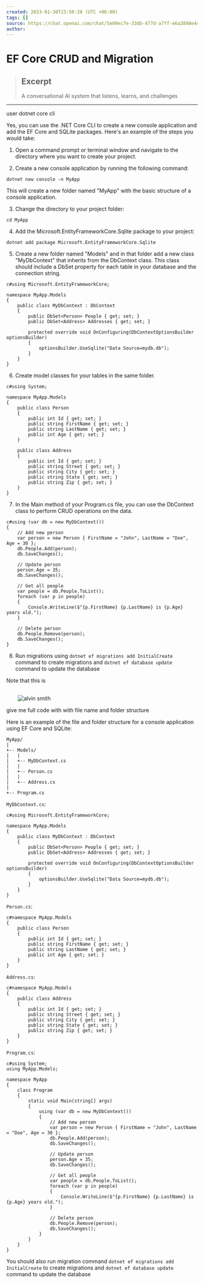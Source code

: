 ```yaml
---
created: 2023-01-30T23:50:20 (UTC +06:00)
tags: []
source: https://chat.openai.com/chat/5e09ec7e-33db-477d-a7ff-e6a2898e4c8f
author: 
---
```


# EF Core CRUD and Migration

> ## Excerpt
> A conversational AI system that listens, learns, and challenges

---
user dotnet core cli

Yes, you can use the .NET Core CLI to create a new console application and add the EF Core and SQLite packages. Here's an example of the steps you would take:

1.  Open a command prompt or terminal window and navigate to the directory where you want to create your project.
    
2.  Create a new console application by running the following command:
    

```
dotnet new console -n MyApp

```

This will create a new folder named "MyApp" with the basic structure of a console application.

3.  Change the directory to your project folder:

```
cd MyApp

```

4.  Add the Microsoft.EntityFrameworkCore.Sqlite package to your project:

```
dotnet add package Microsoft.EntityFrameworkCore.Sqlite

```

5.  Create a new folder named "Models" and in that folder add a new class "MyDbContext" that inherits from the DbContext class. This class should include a DbSet property for each table in your database and the connection string.

```
c#using Microsoft.EntityFrameworkCore;

namespace MyApp.Models
{
    public class MyDbContext : DbContext
    {
        public DbSet<Person> People { get; set; }
        public DbSet<Address> Addresses { get; set; }

        protected override void OnConfiguring(DbContextOptionsBuilder optionsBuilder)
        {
            optionsBuilder.UseSqlite("Data Source=mydb.db");
        }
    }
}

```

6.  Create model classes for your tables in the same folder.

```
c#using System;

namespace MyApp.Models
{
    public class Person
    {
        public int Id { get; set; }
        public string FirstName { get; set; }
        public string LastName { get; set; }
        public int Age { get; set; }
    }

    public class Address
    {
        public int Id { get; set; }
        public string Street { get; set; }
        public string City { get; set; }
        public string State { get; set; }
        public string Zip { get; set; }
    }
}

```

7.  In the Main method of your Program.cs file, you can use the DbContext class to perform CRUD operations on the data.

```
c#using (var db = new MyDbContext())
{
    // Add new person
    var person = new Person { FirstName = "John", LastName = "Doe", Age = 30 };
    db.People.Add(person);
    db.SaveChanges();

    // Update person
    person.Age = 35;
    db.SaveChanges();

    // Get all people
    var people = db.People.ToList();
    foreach (var p in people)
    {
        Console.WriteLine($"{p.FirstName} {p.LastName} is {p.Age} years old.");
    }

    // Delete person
    db.People.Remove(person);
    db.SaveChanges();
}

```

8.  Run migrations using `dotnet ef migrations add InitialCreate` command to create migrations and `dotnet ef database update` command to update the database

Note that this is

![](data:image/svg+xml,%3csvg%20xmlns=%27http://www.w3.org/2000/svg%27%20version=%271.1%27%20width=%2730%27%20height=%2730%27/%3e)![alvin smith](https://chat.openai.com/_next/image?url=https%3A%2F%2Flh3.googleusercontent.com%2Fa%2FAEdFTp6-KnLeV6yIkitOU1UG9VoU2r7pf_GWC3w5F5oF%3Ds96-c&w=64&q=75)

give me full code with with file name and folder structure

Here is an example of the file and folder structure for a console application using EF Core and SQLite:

```
MyApp/
|
+-- Models/
|   |
|   +-- MyDbContext.cs
|   |
|   +-- Person.cs
|   |
|   +-- Address.cs
|
+-- Program.cs

```

`MyDbContext.cs`:

```
c#using Microsoft.EntityFrameworkCore;

namespace MyApp.Models
{
    public class MyDbContext : DbContext
    {
        public DbSet<Person> People { get; set; }
        public DbSet<Address> Addresses { get; set; }

        protected override void OnConfiguring(DbContextOptionsBuilder optionsBuilder)
        {
            optionsBuilder.UseSqlite("Data Source=mydb.db");
        }
    }
}

```

`Person.cs`:

```
c#namespace MyApp.Models
{
    public class Person
    {
        public int Id { get; set; }
        public string FirstName { get; set; }
        public string LastName { get; set; }
        public int Age { get; set; }
    }
}

```

`Address.cs`:

```
c#namespace MyApp.Models
{
    public class Address
    {
        public int Id { get; set; }
        public string Street { get; set; }
        public string City { get; set; }
        public string State { get; set; }
        public string Zip { get; set; }
    }
}

```

`Program.cs`:

```
c#using System;
using MyApp.Models;

namespace MyApp
{
    class Program
    {
        static void Main(string[] args)
        {
            using (var db = new MyDbContext())
            {
                // Add new person
                var person = new Person { FirstName = "John", LastName = "Doe", Age = 30 };
                db.People.Add(person);
                db.SaveChanges();

                // Update person
                person.Age = 35;
                db.SaveChanges();

                // Get all people
                var people = db.People.ToList();
                foreach (var p in people)
                {
                    Console.WriteLine($"{p.FirstName} {p.LastName} is {p.Age} years old.");
                }

                // Delete person
                db.People.Remove(person);
                db.SaveChanges();
            }
        }
    }
}

```

You should also run migration command `dotnet ef migrations add InitialCreate` to create migrations and `dotnet ef database update` command to update the database

